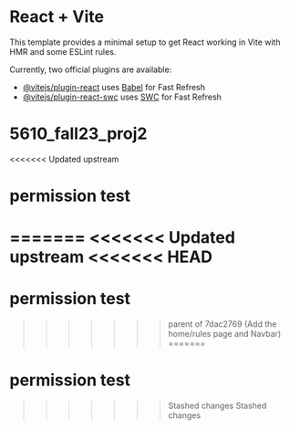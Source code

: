 # React + Vite

This template provides a minimal setup to get React working in Vite with HMR and some ESLint rules.

Currently, two official plugins are available:

- [@vitejs/plugin-react](https://github.com/vitejs/vite-plugin-react/blob/main/packages/plugin-react/README.md) uses [Babel](https://babeljs.io/) for Fast Refresh
- [@vitejs/plugin-react-swc](https://github.com/vitejs/vite-plugin-react-swc) uses [SWC](https://swc.rs/) for Fast Refresh
# 5610_fall23_proj2
<<<<<<< Updated upstream
# permission test
=======
<<<<<<< Updated upstream
<<<<<<< HEAD
=======
# permission test
>>>>>>> parent of 7dac2769 (Add the home/rules page and Navbar)
=======
# permission test
>>>>>>> Stashed changes
>>>>>>> Stashed changes
